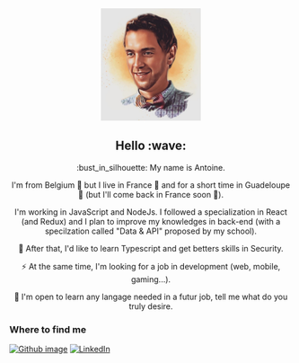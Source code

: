 <main align="center" style="display:flex flex-direction:row justify-content:space-between">
  <img src="https://github.com/antoinelefrancq/antoinelefrancq/blob/main/img/picture_catonized.jpeg" alt="Antoine Lefrancq" height="200"/>
  <section style="display:block">
    <h1>Hello :wave: </h1>
    <p>:bust_in_silhouette: My name is Antoine.</p>
    <p> I'm from Belgium 🍟 but I live in France 🍷 and for a short time in Guadeloupe 🥥 (but I'll come back in France soon 🥖).</p>
    <p>I'm working in JavaScript and NodeJs. I followed a specialization in React (and Redux) and I plan to improve my knowledges in back-end (with a specilzation called "Data &  API" proposed by my school).</p>
    <p>🌱 After that, I'd like to learn Typescript and get betters skills in Security.</p>
    <p>⚡ At the same time, I'm looking for a job in development (web, mobile, gaming...).</p>
   <p>💬 I'm open to learn any langage needed in a futur job, tell me what do you truly desire. </p>
  </section>
</main>

<h3>Where to find me</h3>
<p>
<a href="https://https://github.com/antoinelefrancq" target="_blank"><img alt="Github image" src="https://img.shields.io/badge/GitHub-%2312100E.svg?&style=for-the-badge&logo=Github&logoColor=white" /></a>
<a href="https://www.linkedin.com/in/antoine-lefrancq/" target="_blank"><img alt="LinkedIn" src="https://img.shields.io/badge/linkedin-%230077B5.svg?&style=for-the-badge&logo=linkedin&logoColor=white" /></a> 
</p>
